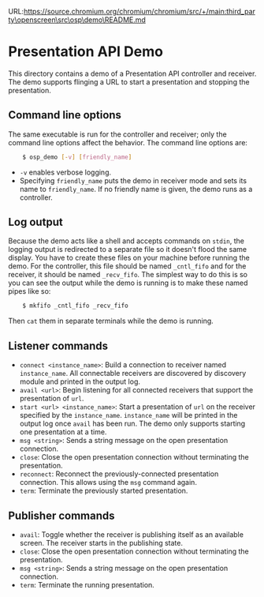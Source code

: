 URL:https://source.chromium.org/chromium/chromium/src/+/main:third_party\openscreen\src\osp\demo\README.md
# Presentation API Demo

This directory contains a demo of a Presentation API controller and receiver.
The demo supports flinging a URL to start a presentation and stopping the
presentation.

## Command line options

The same executable is run for the controller and receiver; only the command
line options affect the behavior.  The command line options are:

``` bash
    $ osp_demo [-v] [friendly_name]
```

 - `-v` enables verbose logging.
 - Specifying `friendly_name` puts the demo in receiver mode and sets its name
   to `friendly_name`.  If no friendly name is given, the demo runs as a controller.

## Log output

Because the demo acts like a shell and accepts commands on `stdin`, the logging
output is redirected to a separate file so it doesn't flood the same display.
You have to create these files on your machine before running the demo.  For the
controller, this file should be named `_cntl_fifo` and for the receiver, it
should be named `_recv_fifo`.  The simplest way to do this is so you can see the
output while the demo is running is to make these named pipes like so:

``` bash
    $ mkfifo _cntl_fifo _recv_fifo
```

Then `cat` them in separate terminals while the demo is running.

## Listener commands

 - `connect <instance_name>`: Build a connection to receiver named `instance_name`.
   All connectable receivers are discovered by discovery module and printed in the
   output log.
 - `avail <url>`: Begin listening for all connected receivers that support the
   presentation of `url`.
 - `start <url> <instance_name>`: Start a presentation of `url` on the receiver
   specified by the `instance_name`.  `instance_name` will be printed in the output
   log once `avail` has been run.  The demo only supports starting one
   presentation at a time.
 - `msg <string>`: Sends a string message on the open presentation connection.
 - `close`: Close the open presentation connection without terminating the
   presentation.
 - `reconnect`: Reconnect the previously-connected presentation connection.
   This allows using the `msg` command again.
 - `term`: Terminate the previously started presentation.

## Publisher commands

 - `avail`: Toggle whether the receiver is publishing itself as an available
   screen.  The receiver starts in the publishing state.
 - `close`: Close the open presentation connection without terminating the
   presentation.
 - `msg <string>`: Sends a string message on the open presentation connection.
 - `term`: Terminate the running presentation.
